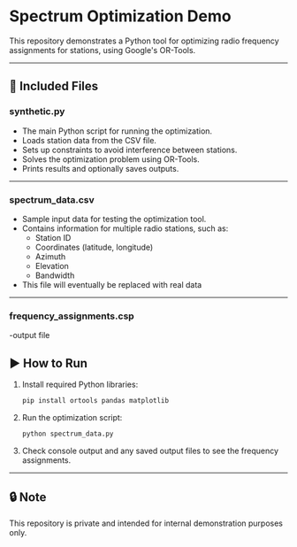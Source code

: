 # Spectrum Optimization Demo

This repository demonstrates a Python tool for optimizing radio frequency assignments for stations, using Google's OR-Tools.

---

## 📂 Included Files

### synthetic.py

- The main Python script for running the optimization.
- Loads station data from the CSV file.
- Sets up constraints to avoid interference between stations.
- Solves the optimization problem using OR-Tools.
- Prints results and optionally saves outputs.

---

### spectrum_data.csv

- Sample input data for testing the optimization tool.
- Contains information for multiple radio stations, such as:
  - Station ID
  - Coordinates (latitude, longitude)
  - Azimuth
  - Elevation
  - Bandwidth
- This file will eventually be replaced with real data

---
### frequency_assignments.csp
-output file 

## ▶️ How to Run

1. Install required Python libraries:

    ```bash
    pip install ortools pandas matplotlib
    ```

2. Run the optimization script:

    ```bash
    python spectrum_data.py
    ```

3. Check console output and any saved output files to see the frequency assignments.

---

## 🔒 Note

This repository is private and intended for internal demonstration purposes only.
